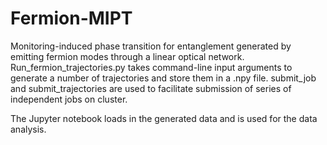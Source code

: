 # Fermion-MIPT
Monitoring-induced phase transition for entanglement generated by emitting fermion modes through a linear optical network. Run_fermion_trajectories.py takes command-line input arguments to generate a number of trajectories and store them in a .npy file. submit_job and submit_trajectories are used to facilitate submission of series of independent jobs on cluster.

The Jupyter notebook loads in the generated data and is used for the data analysis.
